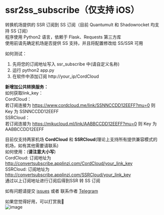 # ssr2ss_subscribe（仅支持 iOS）
转换机场提供的 SSR 订阅到 SS 订阅（目前 Quantumult 和 Shadowrocket 均支持 SS 订阅）  
程序使用 Python2 语言，依赖于 Flask、Requests 第三方库  
使用前请先确定机场是否提供 SS 支持，并且将配置修改给 SS/SSR 可用
  
如何测试：  
1. 先将您的订阅地址写入 ssr_subscribe 中(请自定义名称)  
2. 运行 python2 app.py  
3. 在软件中添加订阅 http://your_ip/CordCloud  

**新增加公共转换服务：**  
如何获取link_key：  
CordCloud：  
    若订阅连接为 https://www.cordcloud.me/link/SSNNCCDD12EEFF?mu=0 则 Key 为 SSNNCCDD12EEFF  
SSRCloud：  
    若订阅连接为 https://mikucloud.ml/link/AABBCCDD12EEFF?mu=0 则 Key 为 AABBCCDD12EEFF
    
目前仅支持两家机场 **CordCloud** 和 **SSRCloud**(理论上支持所有提供兼容模式的机场，如有其他需要请联系)  
如何使用：(**请注意大小写**)  
CordCloud: 订阅地址为 http://convertsubscribe.applinzi.com/CordCloud/your_link_key  
SSRCloud: 订阅地址为 http://convertsubscribe.applinzi.com/SSRCloud/your_link_key  
通过以上订阅地址进行订阅后得到SSR 转 SS 订阅  

如有问题请提交 [issues](https://github.com/caydyn-skd/ssr2ss_subscribe/issues)  或者 联系作者 [Telegram](https://t.me/CayDyn)  

如果您觉得好用，可以打赏我🤣  
![image](https://github.com/caydyn-skd/ssr2ss_subscribe/raw/master/0.png)
